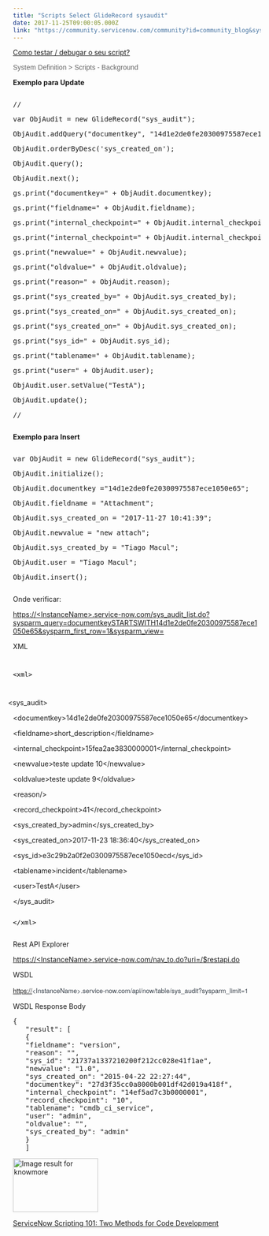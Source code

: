 ```yaml
---
title: "Scripts Select GlideRecord sysaudit"
date: 2017-11-25T09:00:05.000Z
link: "https://community.servicenow.com/community?id=community_blog&sys_id=0c2de2e5dbd0dbc01dcaf3231f961939"
---
```

<p><a title="Como testar / debugar o seu script?" __default_attr="7466" __jive_macro_name="blogpost" class="jive_macro jive_macro_blogpost" data-orig-content="Como testar / debugar o seu script?" data-renderedposition="10_8_242_16" href="/community?id=community_blog&sys_id=65ace225dbd0dbc01dcaf3231f961952">Como testar / debugar o seu script?</a></p><p></p><p style="font-family: arial, sans-serif; color: #666666;">System Definition &gt; Scripts - Background</p><p></p><p><strong>Exemplo para Update</strong></p><p></p><pre __default_attr="javascript" __jive_macro_name="code" class="_jivemacro_uid_15114629677436789 jive_macro_code jive_text_macro" data-renderedposition="134_8_1192_384" jivemacro_uid="_15114629677436789"><p>//</p><p>var ObjAudit = new GlideRecord("sys_audit");</p><p>ObjAudit.addQuery("documentkey", "14d1e2de0fe20300975587ece1050e65");</p><p>ObjAudit.orderByDesc('sys_created_on');</p><p>ObjAudit.query();</p><p>ObjAudit.next();</p><p></p><p>gs.print("documentkey=" + ObjAudit.documentkey);</p><p>gs.print("fieldname=" + ObjAudit.fieldname);</p><p>gs.print("internal_checkpoint=" + ObjAudit.internal_checkpoint);</p><p>gs.print("internal_checkpoint=" + ObjAudit.internal_checkpoint);</p><p>gs.print("newvalue=" + ObjAudit.newvalue);</p><p>gs.print("oldvalue=" + ObjAudit.oldvalue);</p><p>gs.print("reason=" + ObjAudit.reason);</p><p>gs.print("sys_created_by=" + ObjAudit.sys_created_by);</p><p>gs.print("sys_created_on=" + ObjAudit.sys_created_on);</p><p>gs.print("sys_created_on=" + ObjAudit.sys_created_on);</p><p>gs.print("sys_id=" + ObjAudit.sys_id);</p><p>gs.print("tablename=" + ObjAudit.tablename);</p><p>gs.print("user=" + ObjAudit.user);</p><p></p><p>ObjAudit.user.setValue("TestA");</p><p>ObjAudit.update();</p><p>//</p></pre><p></p><p></p><p><strong>Exemplo para Insert</strong></p><p></p><pre __default_attr="javascript" __jive_macro_name="code" class="_jivemacro_uid_15117874518963454 jive_macro_code jive_text_macro" data-renderedposition="602_8_1192_160" jivemacro_uid="_15117874518963454"><p>var ObjAudit = new GlideRecord("sys_audit");   </p><p>ObjAudit.initialize();</p><p>ObjAudit.documentkey ="14d1e2de0fe20300975587ece1050e65";</p><p>ObjAudit.fieldname = "Attachment";</p><p>ObjAudit.sys_created_on = "2017-11-27 10:41:39";</p><p>ObjAudit.newvalue = "new attach";</p><p>ObjAudit.sys_created_by = "Tiago Macul";</p><p>ObjAudit.user = "Tiago Macul";</p><p>ObjAudit.insert();</p><p></p></pre><p></p><p>Onde verificar:</p><p><a href="https://dev14014.service-now.com/sys_audit_list.do?sysparm_query=documentkeySTARTSWITH14d1e2de0fe20300975587ece1050e65&amp;sysparm_first_row=1&amp;sysparm_view=" title="https://dev14014.service-now.com/sys_audit_list.do?sysparm_query=documentkeySTARTSWITH14d1e2de0fe20300975587ece1050e65&amp;sysparm_first_row=1&amp;sysparm_view=">https://&lt;InstanceName&gt;.service-now.com/sys_audit_list.do?sysparm_query=documentkeySTARTSWITH14d1e2de0fe20300975587ece1050e65&amp;sysparm_first_row=1&amp;sysparm_view=</a></p><p></p><p>XML</p><pre __default_attr="xml" __jive_macro_name="code" class="jive_macro_code _jivemacro_uid_15117875222736218 jive_text_macro" data-renderedposition="867_8_1192_352" jivemacro_uid="_15117875222736218"><pre __default_attr="xml" __jive_macro_name="code" class="jive_macro_code _jivemacro_uid_15117875222736218 jive_text_macro" data-renderedposition="867_8_1192_352" jivemacro_uid="_15117875222736218"><p class="line" style="color: #000000; font-family: monospace; font-size: 13px;"><span class="html-tag"></span></p><p class="line" style="color: #000000; font-family: monospace; font-size: 13px;"><span class="html-tag">&lt;xml&gt;</span></p><p class="collapsible-content" style="margin-left: 1em; color: #000000; font-family: monospace; font-size: 13px;"></p></pre></pre><div class="expanded"><div class="line"><span class="button collapse-button" style="margin-left: -10px; background-position: initial;"></span><span class="html-tag">&lt;sys_audit&gt;</span><p></p><p class="collapsible-content" style="margin-left: 1em;"></p><div class="line"><span class="html-tag">&lt;documentkey&gt;</span><span class="text">14d1e2de0fe20300975587ece1050e65</span><span class="html-tag">&lt;/documentkey&gt;</span><p></p><span class="text"></span><p class="line"><span class="html-tag">&lt;fieldname&gt;</span><span class="text">short_description</span><span class="html-tag">&lt;/fieldname&gt;</span></p><span class="text"></span><p class="line"><span class="html-tag">&lt;internal_checkpoint&gt;</span><span class="text">15fea2ae3830000001</span><span class="html-tag">&lt;/internal_checkpoint&gt;</span></p><span class="text"></span><p class="line"><span class="html-tag">&lt;newvalue&gt;</span><span class="text">teste update 10</span><span class="html-tag">&lt;/newvalue&gt;</span></p><span class="text"></span><p class="line"><span class="html-tag">&lt;oldvalue&gt;</span><span class="text">teste update 9</span><span class="html-tag">&lt;/oldvalue&gt;</span></p><span class="text"></span><p class="line"><span class="html-tag">&lt;reason/&gt;</span></p><span class="text"></span><p class="line"><span class="html-tag">&lt;record_checkpoint&gt;</span><span class="text">41</span><span class="html-tag">&lt;/record_checkpoint&gt;</span></p><span class="text"></span><p class="line"><span class="html-tag">&lt;sys_created_by&gt;</span><span class="text">admin</span><span class="html-tag">&lt;/sys_created_by&gt;</span></p><span class="text"></span><p class="line"><span class="html-tag">&lt;sys_created_on&gt;</span><span class="text">2017-11-23 18:36:40</span><span class="html-tag">&lt;/sys_created_on&gt;</span></p><span class="text"></span><p class="line"><span class="html-tag">&lt;sys_id&gt;</span><span class="text">e3c29b2a0f2e0300975587ece1050ecd</span><span class="html-tag">&lt;/sys_id&gt;</span></p><span class="text"></span><p class="line"><span class="html-tag">&lt;tablename&gt;</span><span class="text">incident</span><span class="html-tag">&lt;/tablename&gt;</span></p><span class="text"></span><p class="line"><span class="html-tag">&lt;user&gt;</span><span class="text">TestA</span><span class="html-tag">&lt;/user&gt;</span></p><span class="text"></span></div><p class="line"><span class="html-tag">&lt;/sys_audit&gt;</span></p></div></div><pre __default_attr="xml" __jive_macro_name="code" class="jive_macro_code _jivemacro_uid_15117875222736218 jive_text_macro" data-renderedposition="867_8_1192_352" jivemacro_uid="_15117875222736218"><p class="collapsible-content" style="margin-left: 1em; color: #000000; font-family: monospace; font-size: 13px;"><span class="text"></span></p><p class="line" style="color: #000000; font-family: monospace; font-size: 13px;"><span class="html-tag">&lt;/xml&gt;</span></p><p></p><p></p></pre><p>Rest API Explorer</p><p><a href="https://dev14014.service-now.com/nav_to.do?uri=/$restapi.do" title="https://dev14014.service-now.com/nav_to.do?uri=/$restapi.do">https://&lt;InstanceName&gt;.service-now.com/nav_to.do?uri=/$restapi.do</a></p><p></p><p>WSDL</p><p><span style="color: #343d47; font-family: SourceSansPro, 'Helvetica Neue', Arial; font-size: 13px;"><a title="" _jive_internal="true" href="https://" rel="nofollow" target="_blank">https://</a><span>&lt;InstanceName&gt;.service-now.com/api/now/table/sys_audit?sysparm_limit=1</span></span></p><p></p><p>WSDL Response Body</p><pre __jive_macro_name="quote" class="jive_macro_quote jive_text_macro" data-renderedposition="1374_8_1192_377"><span class="ng-binding">{<br/>   "result": [<br/>   {<br/>   "fieldname": "version",<br/>   "reason": "",<br/>   "sys_id": "21737a1337210200f212cc028e41f1ae",<br/>   "newvalue": "1.0",<br/>   "sys_created_on": "2015-04-22 22:27:44",<br/>   "documentkey": "27d3f35cc0a8000b001df42d019a418f",<br/>   "internal_checkpoint": "14ef5ad7c3b0000001",<br/>   "record_checkpoint": "10",<br/>   "tablename": "cmdb_ci_service",<br/>   "user": "admin",<br/>   "oldvalue": "",<br/>   "sys_created_by": "admin"<br/>   }<br/>   ]</span></pre><p></p><p></p><p></p><p><img alt="Image result for knowmore" class="jive-image" height="109" src="http://library.sbcc.edu/wp-content/uploads/2011/11/Know-More-Now-Logo.pdf.jpg" style="width: 173px; height: 108.884px;" width="173"/></p><p><a title="ServiceNow Scripting 101: Two Methods for Code Development" __default_attr="5416" __jive_macro_name="blogpost" class="jive_macro jive_macro_blogpost" data-orig-content="ServiceNow Scripting 101: Two Methods for Code Development" data-renderedposition="1958.875_8_414_16" href="/community?id=community_blog&sys_id=e81eae2ddbd0dbc01dcaf3231f96194f">ServiceNow Scripting 101: Two Methods for Code Development</a></p>
